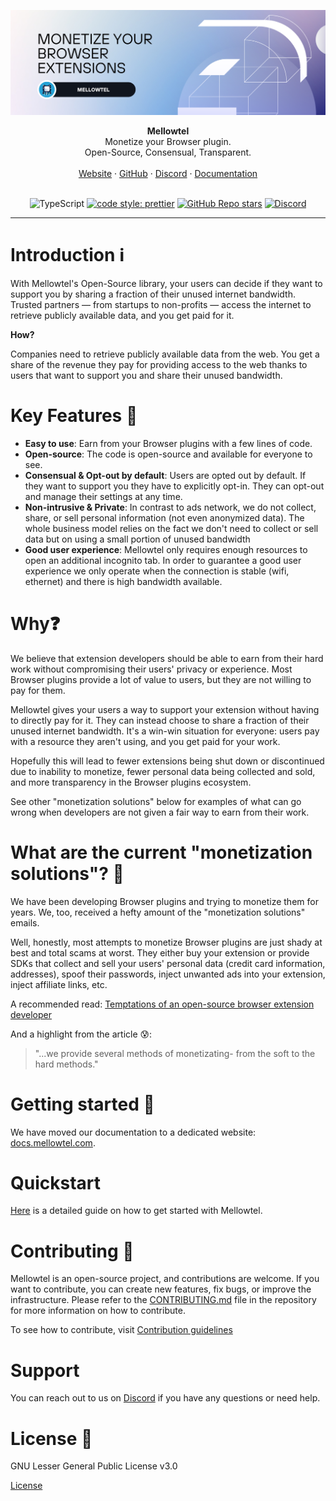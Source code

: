 ![Mellowtel cover](docs/images/header.png)

<div align="center"><strong>Mellowtel</strong></div>
<div align="center">Monetize your Browser plugin.<br />Open-Source, Consensual, Transparent.</div>
<br />
<div align="center">
<a href="https://www.mellowtel.com/">Website</a>
<span> · </span>
<a href="https://github.com/mellowtel-inc/mellowtel-js">GitHub</a>
<span> · </span>
<a href="https://discord.gg/GC8vwpDWC9">Discord</a>
<span> · </span>
<a href="https://docs.mellowtel.com/get-started/quickstart">Documentation</a>
</div>

<br/>

<div class="title-block" style="text-align: center;" align="center">

![TypeScript](https://img.shields.io/badge/typescript-%23007ACC.svg?logo=typescript&logoColor=white)
[![code style: prettier](https://img.shields.io/badge/code_style-prettier-ff69b4.svg?style=flat-square)](https://github.com/prettier/prettier)
[![GitHub Repo stars](https://img.shields.io/github/stars/mellowtel-inc/mellowtel-js)](https://github.com/mellowtel-inc/mellowtel-js)
[![Discord](https://img.shields.io/discord/1221455179619106887?label=&logo=discord&logoColor=ffffff&color=7389D8&labelColor=6A7EC2)](https://discord.com/invite/GC8vwpDWC9)

</div>

---

# Introduction ℹ️

With Mellowtel's Open-Source library, your users can decide if they want to support you by sharing a fraction of their unused internet bandwidth. Trusted partners — from startups to non-profits — access the internet to retrieve publicly available data, and you get paid for it.

**How?**

Companies need to retrieve publicly available data from the web. You get a share of the revenue they pay for providing access to the web thanks to users that want to support you and share their unused bandwidth.

# Key Features 🎯

- **Easy to use**: Earn from your Browser plugins with a few lines of code.
- **Open-source**: The code is open-source and available for everyone to see.
- **Consensual & Opt-out by default**: Users are opted out by default. If they want to support you they have to explicitly opt-in. They can opt-out and manage their settings at any time.
- **Non-intrusive & Private**: In contrast to ads network, we do not collect, share, or sell personal information (not even anonymized data). The whole business model relies on the fact we don't need to collect or sell data but on using a small portion of unused bandwidth
- **Good user experience**: Mellowtel only requires enough resources to open an additional incognito tab. In order to guarantee a good user experience we only operate when the connection is stable (wifi, ethernet) and there is high bandwidth available.

# Why❓

We believe that extension developers should be able to earn from their hard work without compromising their users' privacy or experience. Most Browser plugins provide a lot of value to users, but they are not willing to pay for them.

Mellowtel gives your users a way to support your extension without having to directly pay for it. They can instead choose to share a fraction of their unused internet bandwidth. It's a win-win situation for everyone: users pay with a resource they aren't using, and you get paid for your work.

Hopefully this will lead to fewer extensions being shut down or discontinued due to inability to monetize, fewer personal data being collected and sold, and more transparency in the Browser plugins ecosystem.

See other "monetization solutions" below for examples of what can go wrong when developers are not given a fair way to earn from their work.

# What are the current "monetization solutions"? 🧐

We have been developing Browser plugins and trying to monetize them for years. We, too, received a hefty amount of the "monetization solutions" emails.

Well, honestly, most attempts to monetize Browser plugins are just shady at best and total scams at worst. They either buy your extension or provide SDKs that collect and sell your users' personal data (credit card information, addresses), spoof their passwords, inject unwanted ads into your extension, inject affiliate links, etc.

A recommended read: [Temptations of an open-source browser extension developer](https://github.com/extesy/hoverzoom/discussions/670)

And a highlight from the article 😰:

> "...we provide several methods of monetizating- from the soft to the hard methods."

# Getting started 🚀

We have moved our documentation to a dedicated website: [docs.mellowtel.com](https://docs.mellowtel.com).

# Quickstart

[Here](https://docs.mellowtel.com/browser-plugins/quickstart) is a detailed guide on how to get started with Mellowtel.

# Contributing 🫶

Mellowtel is an open-source project, and contributions are welcome. If you want to contribute, you can create new features, fix bugs, or improve the infrastructure. Please refer to the [CONTRIBUTING.md](https://github.com/mellowtel-inc/mellowtel-js/blob/main/CONTRIBUTING.md) file in the repository for more information on how to contribute.

To see how to contribute, visit [Contribution guidelines](https://github.com/mellowtel-inc/mellowtel-js/blob/main/CONTRIBUTING.md)

# Support

You can reach out to us on [Discord](https://discord.gg/GC8vwpDWC9) if you have any questions or need help.

# License 📜

GNU Lesser General Public License v3.0

[License](https://github.com/mellowtel-inc/mellowtel-js/blob/main/LICENSE.MD)
